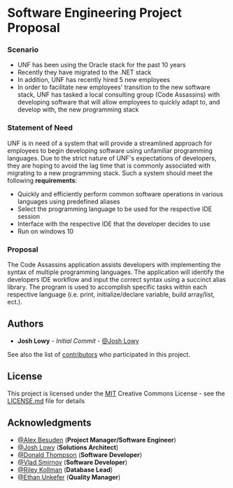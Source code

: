 # Software Engineering Project Proposal

### Scenario

- UNF has been using the Oracle stack for the past 10 years
- Recently they have migrated to the .NET stack
- In addition, UNF has recently hired 5 new employees
- In order to facilitate new employees' transition to the new software stack, UNF has tasked a local consulting group (Code Assassins) with developing software that will allow employees to quickly adapt to, and develop with, the new programming stack

### Statement of Need

UNF is in need of a system that will provide a streamlined approach for employees to begin developing software using unfamiliar programming languages. Due to the strict nature of UNF's expectations of developers, they are hoping to avoid the lag time that is commonly associated with migrating to a new programming stack. Such a system should meet the following **requirements**:
* Quickly and efficiently perform common software operations in various languages using predefined aliases
* Select the programming language to be used for the respective IDE session
* Interface with the respective IDE that the developer decides to use
* Run on windows 10

### Proposal

The Code Assassins application assists developers with implementing the syntax of multiple programming languages. The application will identify the developers IDE workflow and input the correct syntax using a succinct alias library. The program is used to accomplish specific tasks within each respective language (i.e. print, initialize/declare variable, build array/list, ect.). 

## Authors

* **Josh Lowy** - *Initial Commit* - [@Josh Lowy](https://github.com/DLJ42)

See also the list of [contributors](https://github.com/abesuden/software-engineering/contributors) who participated in this project.

## License

This project is licensed under the [MIT](LICENSE.md) Creative Commons License - see the [LICENSE.md](LICENSE.md) file for details

## Acknowledgments

* [@Alex Besuden](https://github.com/abesuden) (**Project Manager/Software Engineer**)
* [@Josh Lowy](https://github.com/DLJ42) (**Solutions Architect**)
* [@Donald Thompson](https://github.com/dthompsonii) (**Software Developer**)
* [@Vlad Smirnov](https://github.com/Pr0vlad) (**Software Developer**)
* [@Riley Kollman](https://github.com/) (**Database Lead**)
* [@Ethan Unkefer](https://github.com/eunkefer) (**Quality Manager**)
